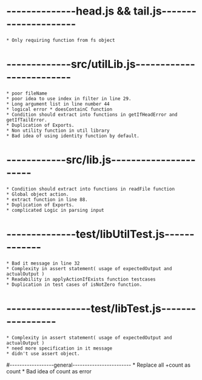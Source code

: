 # --------------head.js && tail.js---------------------
    * Only requiring function from fs object

# -------------src/utilLib.js-------------------------
    * poor fileName
    * poor idea to use index in filter in line 29.
    * Long argument list in line number 44
    * logical error * doesContainC function
    * Condition should extract into functions in getIfHeadError and getIfTailError.
    * Duplication of Exports.
    * Non utility function in util library
    * Bad idea of using identity function by default.

# ------------src/lib.js----------------------
    * Condition should extract into functions in readFile function
    * Global object action.
    * extract function in line 88.
    * Duplication of Exports.
    * complicated Logic in parsing input

# --------------test/libUtilTest.js-------------
    * Bad it message in line 32
    * Complexity in assert statement( usage of expectedOutput and actualOutput )
    * Readability in applyActionIfExists function testcases
    * Duplication in test cases of isNotZero function.

# -----------------test/libTest.js-----------------
    * Complexity in assert statement( usage of expectedOutput and actualOutput )
    * need more specification in it message 
    * didn't use assert object.

#------------------general------------------------
    * Replace all +count as count
    * Bad idea of count as error
